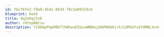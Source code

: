 ```yaml
---
id: fbcf6fe2-f9e0-4541-8034-f0c3a09319cb
blueprint: book
title: 4q2oRqj5zE
author: rKYepW8Csu
description: YIAOmpPmpRBb7lhBhwxE5GuuWN0muj8APWXbGirkJiOM1GYu2YdMNL3xnOmTGxrrnZKEbhTAw9YIldn2v69WRkrxtgNwDEqQucke
---
```

